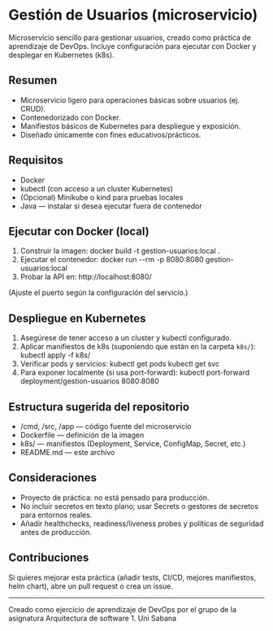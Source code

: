 # Gestión de Usuarios (microservicio)

Microservicio sencillo para gestionar usuarios, creado como práctica de aprendizaje de DevOps. Incluye configuración para ejecutar con Docker y desplegar en Kubernetes (k8s).

## Resumen
- Microservicio ligero para operaciones básicas sobre usuarios (ej. CRUD).
- Contenedorizado con Docker.
- Manifiestos básicos de Kubernetes para despliegue y exposición.
- Diseñado únicamente con fines educativos/prácticos.

## Requisitos
- Docker
- kubectl (con acceso a un cluster Kubernetes)
- (Opcional) Minikube o kind para pruebas locales
- Java — instalar si desea ejecutar fuera de contenedor

## Ejecutar con Docker (local)
1. Construir la imagen:
   docker build -t gestion-usuarios:local .
2. Ejecutar el contenedor:
   docker run --rm -p 8080:8080 gestion-usuarios:local
3. Probar la API en:
   http://localhost:8080/

(Ajuste el puerto según la configuración del servicio.)

## Despliegue en Kubernetes
1. Asegúrese de tener acceso a un cluster y kubectl configurado.
2. Aplicar manifiestos de k8s (suponiendo que están en la carpeta `k8s/`):
   kubectl apply -f k8s/
3. Verificar pods y servicios:
   kubectl get pods
   kubectl get svc
4. Para exponer localmente (si usa port-forward):
   kubectl port-forward deployment/gestion-usuarios 8080:8080

## Estructura sugerida del repositorio
- /cmd, /src, /app — código fuente del microservicio
- Dockerfile — definición de la imagen
- k8s/ — manifiestos (Deployment, Service, ConfigMap, Secret, etc.)
- README.md — este archivo

## Consideraciones
- Proyecto de práctica: no está pensado para producción.
- No incluir secretos en texto plano; usar Secrets o gestores de secretos para entornos reales.
- Añadir healthchecks, readiness/liveness probes y políticas de seguridad antes de producción.

## Contribuciones
Si quieres mejorar esta práctica (añadir tests, CI/CD, mejores manifiestos, helm chart), abre un pull request o crea un issue.

---

Creado como ejercicio de aprendizaje de DevOps por el grupo de la asignatura Arquitectura de software 1. Uni Sabana
